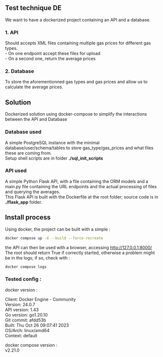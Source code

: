 ## Test technique DE

We want to have a dockerized project containing an API and a database.  

### 1. API 
Should accepts XML files containing multiple gas prices for different gas types.  
    - On one endpoint accept these files for upload  
    - On a second one, return the average prices

### 2. Database

To store the aforementionned gas types and gas prices and allow us to calculate the average prices.


## Solution

Dockerized solution using docker-compose to simplify the interactions between the API and Database

### Database used
A simple PostgreSQL instance with the minimal database/user/schema/tables to store gas_type/gas_prices and what files these are coming from.  
Setup shell scripts are in folder **./sql_init_scripts**

### API used

A simple Python Flask API, with a file containing the ORM models and a main.py file containing the URL endpoints and the actual processing of files and querying the averages.  
This Flask API is built with the Dockerfile at the root folder; source code is in **./flask_app** folder. 

## Install process 

Using docker, the project can be built with a simple : 

```bash
docker compose up -d --build --force-recreate
```  

the API can then be used with a browser, accessing http://127.0.0.1:8000/  
The root should return True if correctly started, otherwise a problem might be in the logs; if so, check with :  

```bash
docker compose logs
```  


### Tested config : 

docker version : 

Client: Docker Engine - Community  
 Version:           24.0.7  
 API version:       1.43  
 Go version:        go1.20.10  
 Git commit:        afdd53b  
 Built:             Thu Oct 26 09:07:41 2023  
 OS/Arch:           linux/amd64  
 Context:           default  

docker compose version :  
v2.21.0